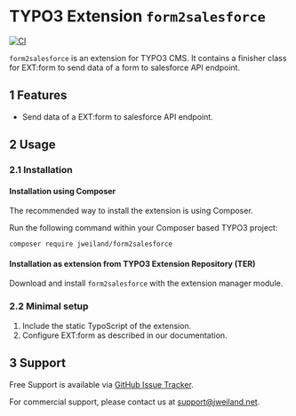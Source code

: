 # TYPO3 Extension `form2salesforce`

[![CI](https://github.com/jweiland-net/form2salesforce/actions/workflows/ci.yml/badge.svg)](https://github.com/jweiland-net/form2salesforce/actions/workflows/ci.yml)

`form2salesforce` is an extension for TYPO3 CMS. It contains a finisher
class for EXT:form to send data of a form to salesforce API endpoint.

## 1 Features

* Send data of a EXT:form to salesforce API endpoint.

## 2 Usage

### 2.1 Installation

#### Installation using Composer

The recommended way to install the extension is using Composer.

Run the following command within your Composer based TYPO3 project:

```
composer require jweiland/form2salesforce
```

#### Installation as extension from TYPO3 Extension Repository (TER)

Download and install `form2salesforce` with the extension manager module.

### 2.2 Minimal setup

1) Include the static TypoScript of the extension.
2) Configure EXT:form as described in our documentation.

## 3 Support

Free Support is available via [GitHub Issue Tracker](https://github.com/jweiland-net/form2salesforce/issues).

For commercial support, please contact us at [support@jweiland.net](support@jweiland.net).
